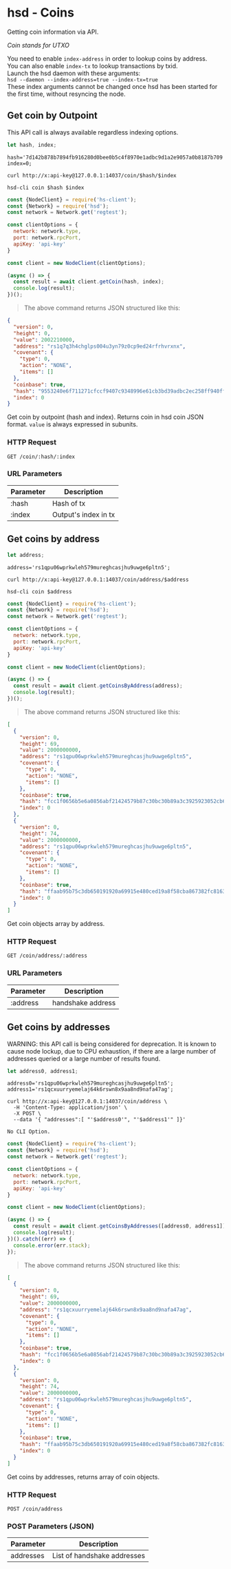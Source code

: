 # hsd - Coins
Getting coin information via API.

*Coin stands for UTXO*

<aside class="info">
You need to enable <code>index-address</code> in order to lookup coins by address.<br>
You can also enable <code>index-tx</code> to lookup transactions by txid.<br>
Launch the hsd daemon with these arguments:<br>
<code>hsd --daemon --index-address=true --index-tx=true</code><br>
These index arguments cannot be changed once hsd has been started for the first time, without resyncing the node.
</aside>


## Get coin by Outpoint

<aside class="info">
This API call is always available regardless indexing options.
</aside>

```javascript
let hash, index;
```

```shell--vars
hash='7d142b878b7894fb916280d0bee0b5c4f8970e1adbc9d1a2e9057a0b8187b709';
index=0;
```

```shell--curl
curl http://x:api-key@127.0.0.1:14037/coin/$hash/$index
```

```shell--cli
hsd-cli coin $hash $index
```

```javascript
const {NodeClient} = require('hs-client');
const {Network} = require('hsd');
const network = Network.get('regtest');

const clientOptions = {
  network: network.type,
  port: network.rpcPort,
  apiKey: 'api-key'
}

const client = new NodeClient(clientOptions);

(async () => {
  const result = await client.getCoin(hash, index);
  console.log(result);
})();
```

> The above command returns JSON structured like this:

```json
{
  "version": 0,
  "height": 0,
  "value": 2002210000,
  "address": "rs1q7q3h4chglps004u3yn79z0cp9ed24rfrhvrxnx",
  "covenant": {
    "type": 0,
    "action": "NONE",
    "items": []
  },
  "coinbase": true,
  "hash": "9553240e6f711271cfccf9407c9348996e61cb3bd39adbc2ec258ff940ff22c6",
  "index": 0
}
```

Get coin by outpoint (hash and index). Returns coin in hsd coin JSON format.
`value` is always expressed in subunits.

### HTTP Request
`GET /coin/:hash/:index`

### URL Parameters
Parameter | Description
--------- | -----------
:hash     | Hash of tx
:index    | Output's index in tx



## Get coins by address

```javascript
let address;
```

```shell--vars
address='rs1qpu06wprkwleh579mureghcasjhu9uwge6pltn5';
```

```shell--curl
curl http://x:api-key@127.0.0.1:14037/coin/address/$address
```

```shell--cli
hsd-cli coin $address
```

```javascript
const {NodeClient} = require('hs-client');
const {Network} = require('hsd');
const network = Network.get('regtest');

const clientOptions = {
  network: network.type,
  port: network.rpcPort,
  apiKey: 'api-key'
}

const client = new NodeClient(clientOptions);

(async () => {
  const result = await client.getCoinsByAddress(address);
  console.log(result);
})();
```

> The above command returns JSON structured like this:

```json
[
  {
    "version": 0,
    "height": 69,
    "value": 2000000000,
    "address": "rs1qpu06wprkwleh579mureghcasjhu9uwge6pltn5",
    "covenant": {
      "type": 0,
      "action": "NONE",
      "items": []
    },
    "coinbase": true,
    "hash": "fcc1f0656b5e6a0856abf21424579b87c30bc30b89a3c3925923052cb636d80b",
    "index": 0
  },
  {
    "version": 0,
    "height": 74,
    "value": 2000000000,
    "address": "rs1qpu06wprkwleh579mureghcasjhu9uwge6pltn5",
    "covenant": {
      "type": 0,
      "action": "NONE",
      "items": []
    },
    "coinbase": true,
    "hash": "ffaab95b75c3db650191920a69915e480ced19a8f58cba867382fc8163654299",
    "index": 0
  }
]
```

Get coin objects array by address.

### HTTP Request
`GET /coin/address/:address`

### URL Parameters
Parameter | Description
--------- | -----------
:address  | handshake address



## Get coins by addresses

<aside class="warning">
WARNING: this API call is being considered for deprecation. It is known to cause
node lockup, due to CPU exhaustion, if there are a large number of addresses queried
or a large number of results found.
</aside>

```javascript
let address0, address1;
```

```shell--vars
address0='rs1qpu06wprkwleh579mureghcasjhu9uwge6pltn5';
address1='rs1qcxuurryemelaj64k6rswn8x9aa8nd9nafa47ag';
```

```shell--curl
curl http://x:api-key@127.0.0.1:14037/coin/address \
  -H 'Content-Type: application/json' \
  -X POST \
  --data '{ "addresses":[ "'$address0'", "'$address1'" ]}'
```

```shell--cli
No CLI Option.
```

```javascript
const {NodeClient} = require('hs-client');
const {Network} = require('hsd');
const network = Network.get('regtest');

const clientOptions = {
  network: network.type,
  port: network.rpcPort,
  apiKey: 'api-key'
}

const client = new NodeClient(clientOptions);

(async () => {
  const result = await client.getCoinsByAddresses([address0, address1]);
  console.log(result);
})().catch((err) => {
  console.error(err.stack);
});
```

> The above command returns JSON structured like this:

```json
[
  {
    "version": 0,
    "height": 69,
    "value": 2000000000,
    "address": "rs1qcxuurryemelaj64k6rswn8x9aa8nd9nafa47ag",
    "covenant": {
      "type": 0,
      "action": "NONE",
      "items": []
    },
    "coinbase": true,
    "hash": "fcc1f0656b5e6a0856abf21424579b87c30bc30b89a3c3925923052cb636d80b",
    "index": 0
  },
  {
    "version": 0,
    "height": 74,
    "value": 2000000000,
    "address": "rs1qpu06wprkwleh579mureghcasjhu9uwge6pltn5",
    "covenant": {
      "type": 0,
      "action": "NONE",
      "items": []
    },
    "coinbase": true,
    "hash": "ffaab95b75c3db650191920a69915e480ced19a8f58cba867382fc8163654299",
    "index": 0
  }
]
```

Get coins by addresses, returns array of coin objects.

### HTTP Request
`POST /coin/address`

### POST Parameters (JSON)
Parameter | Description
--------- | -----------
addresses | List of handshake addresses
